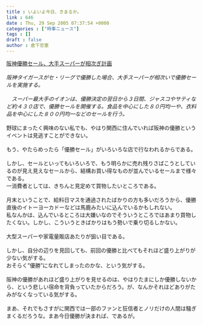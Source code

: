 ```yaml
---
title : いよいよ今日、きまるか。
link : 646
date : Thu, 29 Sep 2005 07:37:54 +0000
categories : ["時事ニュース"]
tags : []
draft : false
author : 倉下忠憲
---
```


<A HREF="http://www.asahi.com/business/update/0924/002.html" TARGET="_blank">阪神優勝セール、大手スーパーが相次ぎ計画</A><BR><BR><I>阪神タイガースがセ・リーグで優勝した場合、大手スーパーが相次いで優勝セールを実施する。 <BR><BR>　スーパー最大手のイオンは、優勝決定の翌日から３日間、ジャスコやサティなど約４３０店で、優勝セールを開催する。食品を中心にした８０円均一や、衣料品を中心にした８００円均一などのセールを行う。 </I><BR><BR>野球にまったく興味のない私でも、やはり関西に住んでいれば阪神の優勝というイベントは見逃すことができない。<BR><BR>もう、やたらめったら「優勝セール」がいろいろな店で行なわれるからである。<BR><BR>しかし、セールといってもいろいろで、もう明らかに売れ残りさばこうとしているのが見え見えなセールから、結構お買い得なものが並んでいるセールまで様々である。<BR>一消費者としては、きちんと見定めて買物したいところである。<BR><BR>月末ということで、給料日マスを通過されたばかりの方も多いだろうから、優勝直後のイトーヨーカドーなどは馬鹿みたいに込んでいるかもしれない。<BR>私なんかは、込んでいるところは大嫌いなのでそういうところではあまり買物したくない。しかし、こういうときばかりはもう勢いで乗り切るしかない。<BR><BR>大型スーパーや家電量販店あたりが狙い目である。<BR><BR>しかし、自分の辺りを見回しても、前回の優勝と比べてもそれほど盛り上がりが少ない気がする。<BR>おそらく”優勝”になれてしまったのかな、という気がする。<BR><BR>阪神の優勝があれほど盛り上がりを見せるのは、やはりたまにしか優勝しないから、という悲しい宿命を背負っていたからだろう。が、なんかそれほどありがたみがなくなっている気がする。<BR><BR>まあ、それでもさすがに関西では一部のファンと狂信者とノリだけの人間は騒ぎまくるだろうな。まあ今日優勝が決まれば、であるが。<BR><br><br>
